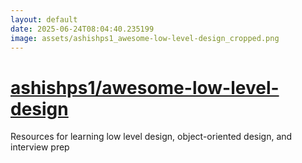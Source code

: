 ```yaml
---
layout: default
date: 2025-06-24T08:04:40.235199
image: assets/ashishps1_awesome-low-level-design_cropped.png
---
```


# [ashishps1/awesome-low-level-design](https://github.com/ashishps1/awesome-low-level-design)

Resources for learning low level design, object-oriented design, and interview prep
